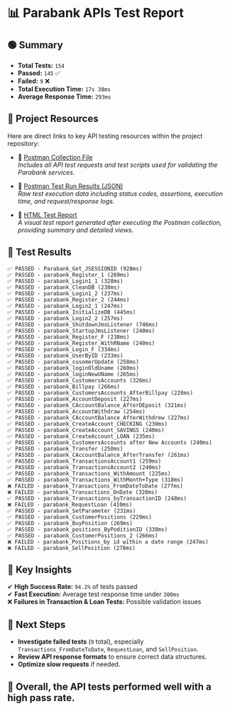 # 📊 Parabank APIs Test Report

## 🟢 Summary
- **Total Tests:** `154`  
- **Passed:** `145` ✅  
- **Failed:** `9` ❌  
- **Total Execution Time:** `17s 38ms`  
- **Average Response Time:** `293ms`

## 🔗 Project Resources

Here are direct links to key API testing resources within the project repository:

- 📁 [Postman Collection File](https://github.com/Abdelrahman-AA/Automated-Testing-Framework/blob/main/Parabank_APIs_Test/Parabank_APIs_Test.postman.json)  
  *Includes all API test requests and test scripts used for validating the Parabank services.*

- 📄 [Postman Test Run Results (JSON)](https://github.com/Abdelrahman-AA/Automated-Testing-Framework/blob/main/Parabank_APIs_Test/Parabank_APIs_Test.postman_test_run.json)  
  *Raw test execution data including status codes, assertions, execution time, and request/response logs.*

- 🧾 [HTML Test Report](https://github.com/Abdelrahman-AA/Automated-Testing-Framework/blob/main/Parabank_APIs_Test/Parabank_APIs_Test.postman_test_run.html)  
  *A visual test report generated after executing the Postman collection, providing summary and detailed views.*


## 📌 Test Results
```
✅ PASSED - Parabank_Get_JSESSIONID (928ms)
✅ PASSED - parabank_Register_1 (269ms)
✅ PASSED - parabank_Login1_1 (328ms)
✅ PASSED - parabank_CleanDB (238ms)
✅ PASSED - parabank_Login1_2 (237ms)
✅ PASSED - parabank_Register_2 (244ms)
✅ PASSED - parabank_Login2_1 (247ms)
✅ PASSED - parabank_InitializeDB (445ms)
✅ PASSED - parabank_Login2_2 (257ms)
✅ PASSED - parabank_ShutdownJmsListener (746ms)
✅ PASSED - parabank_StartupJmsListener (240ms)
✅ PASSED - parabank_Register_F (238ms)
✅ PASSED - parabank_Register_WithRName (240ms)
✅ PASSED - parabank_Login_F (334ms)
✅ PASSED - parabank_UserByID (233ms)
✅ PASSED - parabank_cusomerUpdate (258ms)
✅ PASSED - parabank_loginOldUname (260ms)
✅ PASSED - parabank_loginNewUName (265ms)
✅ PASSED - parabank_CustomersAccounts (326ms)
✅ PASSED - parabank_Billpay (266ms)
✅ PASSED - parabank_CustomersAccounts_AfterBillpay (228ms)
✅ PASSED - parabank_ِAccountDeposit (227ms)
✅ PASSED - parabank_CAccountBalance_AfterDEposit (321ms)
✅ PASSED - parabank_AccountWithdraw (254ms)
✅ PASSED - parabank_CAccountBalance_AfterWithdrew (227ms)
✅ PASSED - parabank_CreateAccount_CHECKING (230ms)
✅ PASSED - parabank_CreateAccount_SAVINGS (240ms)
✅ PASSED - parabank_CreateAccount_LOAN (235ms)
✅ PASSED - parabank_CustomersAccounts after New Accounts (240ms)
✅ PASSED - parabank_Transfer (250ms)
✅ PASSED - parabank_CAccountBalance_AfterTransfer (261ms)
✅ PASSED - parabank_TransactionsAccount1 (259ms)
✅ PASSED - parabank_TransactionsAccount2 (240ms)
✅ PASSED - parabank_Transactions_WithAmount (225ms)
✅ PASSED - parabank_Transactions_WithMonth+Type (318ms)
❌ FAILED - parabank_Transactions_FromDateToDate (277ms)
❌ FAILED - parabank_Transactions_OnDate (320ms)
✅ PASSED - parabank_Transactions_byTransactionID (248ms)
❌ FAILED - parabank_RequestLoan (410ms)
✅ PASSED - parabank_SetParameter (231ms)
✅ PASSED - parabank_CustomerPositions (229ms)
✅ PASSED - parabank_BuyPosition (269ms)
✅ PASSED - parabank_positions_ByPoditionID (338ms)
✅ PASSED - parabank_CustomerPositions_2 (266ms)
❌ FAILED - parabank_Positions_by id within a date range (247ms)
❌ FAILED - parabank_SellPosition (278ms)
```

## 📌 Key Insights
✔ **High Success Rate:** `94.2%` of tests passed  
✔ **Fast Execution:** Average test response time under `300ms`  
❌ **Failures in Transaction & Loan Tests:** Possible validation issues  

## 📌 Next Steps
- **Investigate failed tests** (`9` total), especially `Transactions_FromDateToDate`, `RequestLoan`, and `SellPosition`.  
- **Review API response formats** to ensure correct data structures.  
- **Optimize slow requests** if needed.  

## 📌 **Overall, the API tests performed well with a high pass rate.** 
